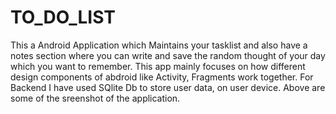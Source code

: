 # TO_DO_LIST

This a Android Application which Maintains your tasklist and also have a notes section where you can write and save the random thought of your day which you want to remember. This app mainly focuses on how different design components of abdroid like Activity, Fragments work together. For Backend I have used SQlite Db to store user data, on user device.
Above are some of the sreenshot of the application.
